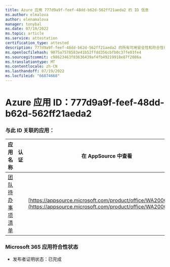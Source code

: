 ```yaml
---
title: Azure 应用 777d9a9f-feef-48dd-b62d-562ff21aeda2 的 ID 信息
ms.author: elmalova
author: elenamalova
manager: tonybal
ms.date: 07/19/2022
ms.topic: article
ms.service: attestation
certification_type: attested
description: 777d9a9f-feef-48dd-b62d-562ff21aeda2 的所有可用安全性和符合性信息信息。
ms.openlocfilehash: 9075a7578583e41b52ffdd356cbfb0c37fe03fe4
ms.sourcegitcommit: c98623463f83636439af4fb49219918e87f2086a
ms.translationtype: MT
ms.contentlocale: zh-CN
ms.lasthandoff: 07/19/2022
ms.locfileid: "66874668"
---
```

# <a name="azure-app-id-777d9a9f-feef-48dd-b62d-562ff21aeda2"></a>Azure 应用 ID：777d9a9f-feef-48dd-b62d-562ff21aeda2


### <a name="apps-associated-with-this-id"></a>与此 ID 关联的应用：
| **应用名称** | **认证** | **在 AppSource 中查看** |
|--------------|---------------|-----------------------|
| [团队待办事项清单](../forward/WA200004362.md) |  | [https://appsource.microsoft.com/product/office/WA200004362](https://appsource.microsoft.com/product/office/WA200004362) |

### <a name="microsoft-365-app-compliance-status"></a>Microsoft 365 应用符合性状态
- 发布者证明状态：已完成

